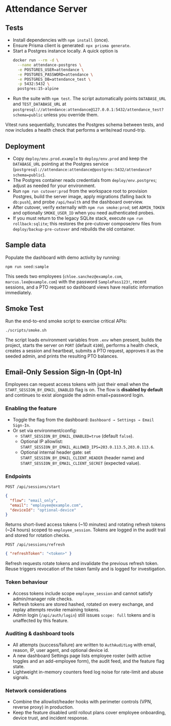 # Attendance Server

## Tests
- Install dependencies with `npm install` (once).
- Ensure Prisma client is generated: `npx prisma generate`.
- Start a Postgres instance locally. A quick option is
  ```bash
  docker run --rm -d \
    --name attendance-postgres \
    -e POSTGRES_USER=attendance \
    -e POSTGRES_PASSWORD=attendance \
    -e POSTGRES_DB=attendance_test \
    -p 5432:5432 \
    postgres:15-alpine
  ```
- Run the suite with `npm test`. The script automatically points `DATABASE_URL` and `TEST_DATABASE_URL` at
  `postgresql://attendance:attendance@127.0.0.1:5432/attendance_test?schema=public` unless you override them.

Vitest runs sequentially, truncates the Postgres schema between tests, and now includes a health check that
performs a write/read round-trip.

## Deployment

- Copy `deploy/env.prod.example` to `deploy/env.prod` and keep the `DATABASE_URL` pointing at the Postgres service (`postgresql://attendance:attendance@postgres:5432/attendance?schema=public`).
- The Postgres container reads credentials from `deploy/env.postgres`; adjust as needed for your environment.
- Run `npm run cutover:prod` from the workspace root to provision Postgres, build the server image, apply migrations (falling back to `db:push`), and probe `/api/health` and the dashboard overview.
- After cutover, verify externally with `npm run smoke:prod`; set `ADMIN_TOKEN` and optionally `SMOKE_USER_ID` when you need authenticated probes.
- If you must return to the legacy SQLite stack, execute `npm run rollback:sqlite`; this restores the pre-cutover compose/env files from `deploy/backup-pre-cutover` and rebuilds the old container.

## Sample data

Populate the dashboard with demo activity by running:

```
npm run seed:sample
```

This seeds two employees (`chloe.sanchez@example.com`, `marcus.lee@example.com`) with the password `SamplePass123!`, recent sessions, and a PTO request so dashboard views have realistic information immediately.

## Smoke Test
Run the end-to-end smoke script to exercise critical APIs:

```
./scripts/smoke.sh
```

The script loads environment variables from `.env` when present, builds the project, starts the server on `PORT` (default `4100`), performs a health check, creates a session and heartbeat, submits a PTO request, approves it as the seeded admin, and prints the resulting PTO balances.

## Email-Only Session Sign-In (Opt-In)

Employees can request access tokens with just their email when the `START_SESSION_BY_EMAIL_ENABLED` flag is on. The flow is **disabled by default** and continues to exist alongside the admin email+password login.

### Enabling the feature

- Toggle the flag from the dashboard: `Dashboard → Settings → Email Sign-In`.
- Or set via environment/config:
  - `START_SESSION_BY_EMAIL_ENABLED=true` (default `false`).
  - Optional IP allowlist: `START_SESSION_BY_EMAIL_ALLOWED_IPS=203.0.113.5,203.0.113.6`.
  - Optional internal header gate: set `START_SESSION_BY_EMAIL_CLIENT_HEADER` (header name) and `START_SESSION_BY_EMAIL_CLIENT_SECRET` (expected value).

### Endpoints

`POST /api/sessions/start`

```json
{
  "flow": "email_only",
  "email": "employee@example.com",
  "deviceId": "optional-device"
}
```

Returns short-lived access tokens (~10 minutes) and rotating refresh tokens (~24 hours) scoped to `employee_session`. Tokens are logged in the audit trail and stored for rotation checks.

`POST /api/sessions/refresh`

```json
{ "refreshToken": "<token>" }
```

Refresh requests rotate tokens and invalidate the previous refresh token. Reuse triggers revocation of the token family and is logged for investigation.

### Token behaviour

- Access tokens include scope `employee_session` and cannot satisfy admin/manager role checks.
- Refresh tokens are stored hashed, rotated on every exchange, and replay attempts revoke remaining tokens.
- Admin login (`/api/auth/login`) still issues `scope: full` tokens and is unaffected by this feature.

### Auditing & dashboard tools

- All attempts (success/failure) are written to `AuthAuditLog` with email, reason, IP, user agent, and optional device id.
- A new dashboard Settings page lists employee roster (with active toggles and an add-employee form), the audit feed, and the feature flag state.
- Lightweight in-memory counters feed log noise for rate-limit and abuse signals.

### Network considerations

- Combine the allowlist/header hooks with perimeter controls (VPN, reverse proxy) in production.
- Keep the feature disabled until rollout plans cover employee onboarding, device trust, and incident response.
